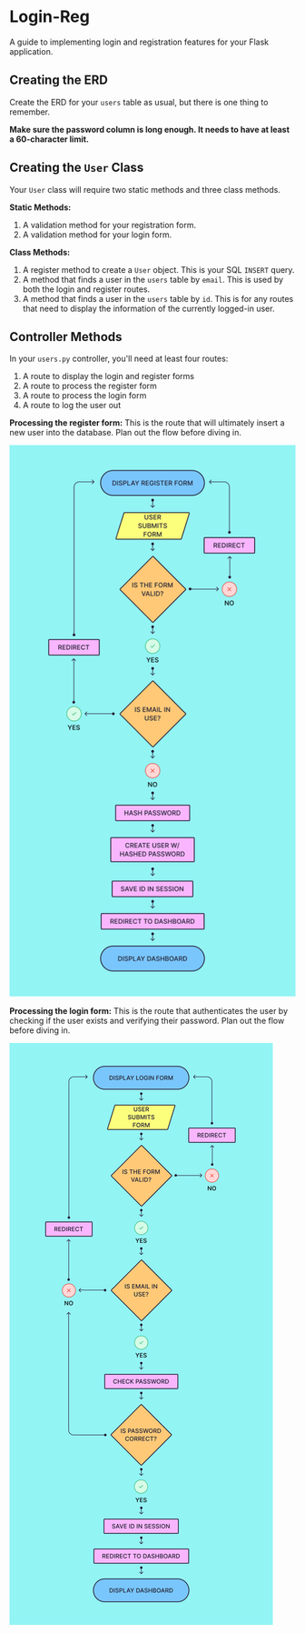# Login-Reg
A guide to implementing login and registration features for your Flask application.

## Creating the ERD
Create the ERD for your `users` table as usual, but there is one thing to remember.

**Make sure the password column is long enough. It needs to have at least a 60-character limit.**

## Creating the `User` Class
Your `User` class will require two static methods and three class methods.

**Static Methods:**
1. A validation method for your registration form.
2. A validation method for your login form.

**Class Methods:**
1. A register method to create a `User` object. This is your SQL `INSERT` query.
2. A method that finds a user in the `users` table by `email`. This is used by both the login and register routes.
3. A method that finds a user in the `users` table by `id`. This is for any routes that need to display the information of the currently logged-in user.

## Controller Methods
In your `users.py` controller, you'll need at least four routes:
1. A route to display the login and register forms
2. A route to process the register form
3. A route to process the login form
4. A route to log the user out

**Processing the register form:**
This is the route that will ultimately insert a new user into the database. Plan out the flow before diving in.

![register-flow](./assets/register-flow.png)

**Processing the login form:**
This is the route that authenticates the user by checking if the user exists and verifying their password. Plan out the flow before diving in.

![login-flow](./assets/login-flow.png)